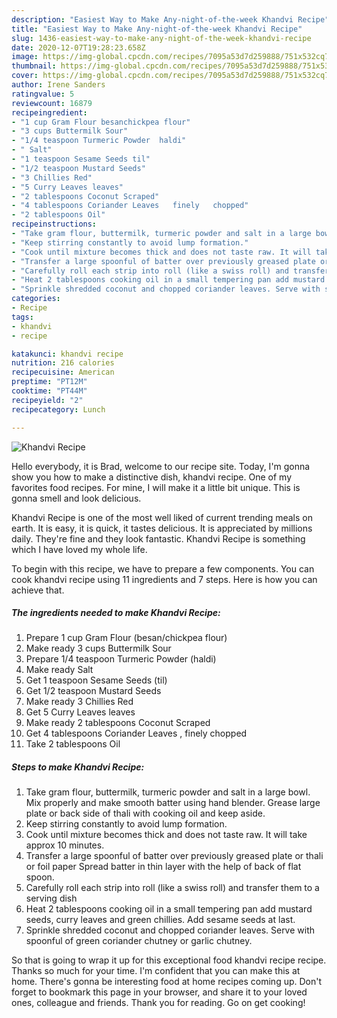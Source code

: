 ```yaml
---
description: "Easiest Way to Make Any-night-of-the-week Khandvi Recipe"
title: "Easiest Way to Make Any-night-of-the-week Khandvi Recipe"
slug: 1436-easiest-way-to-make-any-night-of-the-week-khandvi-recipe
date: 2020-12-07T19:28:23.658Z
image: https://img-global.cpcdn.com/recipes/7095a53d7d259888/751x532cq70/khandvi-recipe-recipe-main-photo.jpg
thumbnail: https://img-global.cpcdn.com/recipes/7095a53d7d259888/751x532cq70/khandvi-recipe-recipe-main-photo.jpg
cover: https://img-global.cpcdn.com/recipes/7095a53d7d259888/751x532cq70/khandvi-recipe-recipe-main-photo.jpg
author: Irene Sanders
ratingvalue: 5
reviewcount: 16879
recipeingredient:
- "1 cup Gram Flour besanchickpea flour"
- "3 cups Buttermilk Sour"
- "1/4 teaspoon Turmeric Powder  haldi"
- " Salt"
- "1 teaspoon Sesame Seeds til"
- "1/2 teaspoon Mustard Seeds"
- "3 Chillies Red"
- "5 Curry Leaves leaves"
- "2 tablespoons Coconut Scraped"
- "4 tablespoons Coriander Leaves   finely   chopped"
- "2 tablespoons Oil"
recipeinstructions:
- "Take gram flour, buttermilk, turmeric powder and salt in a large bowl. Mix properly and make smooth batter using hand blender. Grease large plate or back side of thali with cooking oil and keep aside."
- "Keep stirring constantly to avoid lump formation."
- "Cook until mixture becomes thick and does not taste raw. It will take approx 10 minutes."
- "Transfer a large spoonful of batter over previously greased plate or thali or foil paper Spread batter in thin layer with the help of back of flat spoon."
- "Carefully roll each strip into roll (like a swiss roll) and transfer them to a serving dish"
- "Heat 2 tablespoons cooking oil in a small tempering pan add mustard seeds, curry leaves and green chillies. Add sesame seeds at last."
- "Sprinkle shredded coconut and chopped coriander leaves. Serve with spoonful of green coriander chutney or garlic chutney."
categories:
- Recipe
tags:
- khandvi
- recipe

katakunci: khandvi recipe 
nutrition: 216 calories
recipecuisine: American
preptime: "PT12M"
cooktime: "PT44M"
recipeyield: "2"
recipecategory: Lunch

---
```



![Khandvi Recipe](https://img-global.cpcdn.com/recipes/7095a53d7d259888/751x532cq70/khandvi-recipe-recipe-main-photo.jpg)

Hello everybody, it is Brad, welcome to our recipe site. Today, I'm gonna show you how to make a distinctive dish, khandvi recipe. One of my favorites food recipes. For mine, I will make it a little bit unique. This is gonna smell and look delicious.

Khandvi Recipe is one of the most well liked of current trending meals on earth. It is easy, it is quick, it tastes delicious. It is appreciated by millions daily. They're fine and they look fantastic. Khandvi Recipe is something which I have loved my whole life.




To begin with this recipe, we have to prepare a few components. You can cook khandvi recipe using 11 ingredients and 7 steps. Here is how you can achieve that.

<!--inarticleads1-->

##### The ingredients needed to make Khandvi Recipe:

1. Prepare 1 cup Gram Flour (besan/chickpea flour)
1. Make ready 3 cups Buttermilk Sour
1. Prepare 1/4 teaspoon Turmeric Powder  (haldi)
1. Make ready  Salt
1. Get 1 teaspoon Sesame Seeds (til)
1. Get 1/2 teaspoon Mustard Seeds
1. Make ready 3 Chillies Red
1. Get 5 Curry Leaves leaves
1. Make ready 2 tablespoons Coconut Scraped
1. Get 4 tablespoons Coriander Leaves ,  finely   chopped
1. Take 2 tablespoons Oil




<!--inarticleads2-->

##### Steps to make Khandvi Recipe:

1. Take gram flour, buttermilk, turmeric powder and salt in a large bowl. Mix properly and make smooth batter using hand blender. Grease large plate or back side of thali with cooking oil and keep aside.
1. Keep stirring constantly to avoid lump formation.
1. Cook until mixture becomes thick and does not taste raw. It will take approx 10 minutes.
1. Transfer a large spoonful of batter over previously greased plate or thali or foil paper Spread batter in thin layer with the help of back of flat spoon.
1. Carefully roll each strip into roll (like a swiss roll) and transfer them to a serving dish
1. Heat 2 tablespoons cooking oil in a small tempering pan add mustard seeds, curry leaves and green chillies. Add sesame seeds at last.
1. Sprinkle shredded coconut and chopped coriander leaves. Serve with spoonful of green coriander chutney or garlic chutney.




So that is going to wrap it up for this exceptional food khandvi recipe recipe. Thanks so much for your time. I'm confident that you can make this at home. There's gonna be interesting food at home recipes coming up. Don't forget to bookmark this page in your browser, and share it to your loved ones, colleague and friends. Thank you for reading. Go on get cooking!
